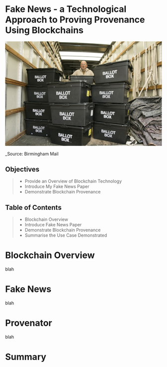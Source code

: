 # Fake News - a Technological Approach to Proving Provenance Using Blockchains

![](images/sheldonElection.jpg)

_Source: Birmingham Mail

## Objectives

> + Provide an Overview of Blockchain Technology
> + Introduce My Fake News Paper
> + Demonstrate Blockchain Provenance

## Table of Contents

> + Blockchain Overview
> + Introduce Fake News Paper
> + Demonstrate Blockchain Provenance
> + Summarise the Use Case Demonstrated

# Blockchain Overview

blah

# Fake News

blah

# Provenator

blah

# Summary
